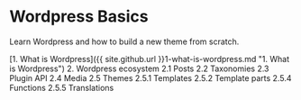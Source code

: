 # Wordpress Basics
Learn Wordpress and how to build a new theme from scratch.

[1. What is Wordpress]({{ site.github.url }}1-what-is-wordpress.md "1. What is Wordpress")
2. Wordpress ecosystem
2.1 Posts
2.2 Taxonomies
2.3 Plugin API
2.4 Media
2.5 Themes
2.5.1 Templates
2.5.2 Template parts
2.5.4 Functions
2.5.5 Translations
